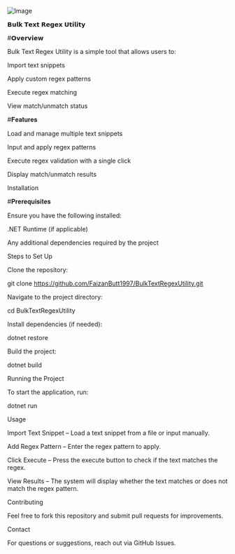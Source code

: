 ![Image](https://github.com/user-attachments/assets/986a175a-ac1b-44df-bb97-f8e24ca9336b)

𝗕𝘂𝗹𝗸 𝗧𝗲𝘅𝘁 𝗥𝗲𝗴𝗲𝘅 𝗨𝘁𝗶𝗹𝗶𝘁𝘆

#𝗢𝘃𝗲𝗿𝘃𝗶𝗲𝘄

Bulk Text Regex Utility is a simple tool that allows users to:

Import text snippets

Apply custom regex patterns

Execute regex matching

View match/unmatch status

#𝐅𝐞𝐚𝐭𝐮𝐫𝐞𝐬

Load and manage multiple text snippets

Input and apply regex patterns

Execute regex validation with a single click

Display match/unmatch results

Installation

#𝐏𝐫𝐞𝐫𝐞𝐪𝐮𝐢𝐬𝐢𝐭𝐞𝐬

Ensure you have the following installed:

.NET Runtime (if applicable)

Any additional dependencies required by the project

Steps to Set Up

Clone the repository:

git clone https://github.com/FaizanButt1997/BulkTextRegexUtility.git

Navigate to the project directory:

cd BulkTextRegexUtility

Install dependencies (if needed):

dotnet restore

Build the project:

dotnet build

Running the Project

To start the application, run:

dotnet run

Usage

Import Text Snippet – Load a text snippet from a file or input manually.

Add Regex Pattern – Enter the regex pattern to apply.

Click Execute – Press the execute button to check if the text matches the regex.

View Results – The system will display whether the text matches or does not match the regex pattern.

Contributing

Feel free to fork this repository and submit pull requests for improvements.

Contact

For questions or suggestions, reach out via GitHub Issues.
